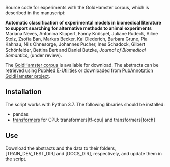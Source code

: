 
Source code for experiments with the GoldHamster corpus, which is described in the manuscript:

**Automatic classification of experimental models in biomedical literature to support searching for alternative methods to animal experiments**
Mariana Neves, Antonina Klippert, Fanny Knöspel, Juliane Rudeck, Ailine Stolz, Zsofia Ban, Markus Becker, Kai Diederich, Barbara Grune, Pia Kahnau, Nils Ohnesorge, Johannes Pucher, Ines Schadock, Gilbert Schönfelder, Bettina Bert and Daniel Butzke, *Journal of Biomedical Semantics*, (under review).

The [GoldHamster corpus](https://doi.org/10.5281/zenodo.7152295) is available for download. The abstracts can be retrieved using [PubMed E-Utilities](https://www.ncbi.nlm.nih.gov/books/NBK25500/) or downloaded from [PubAnnotation GoldHamster project](http://pubannotation.org/projects/GoldHamster).

## Installation

The script works with Python 3.7. The following libraries should be installed:

- pandas
- [transformers](https://huggingface.co/docs/transformers/installation) for CPU: transformers[tf-cpu] and transformers[torch]

## Use

Download the abstracts and the data to their folders, [TRAIN_DEV_TEST_DIR] and [DOCS_DIR], respectively, and update them in the script.


